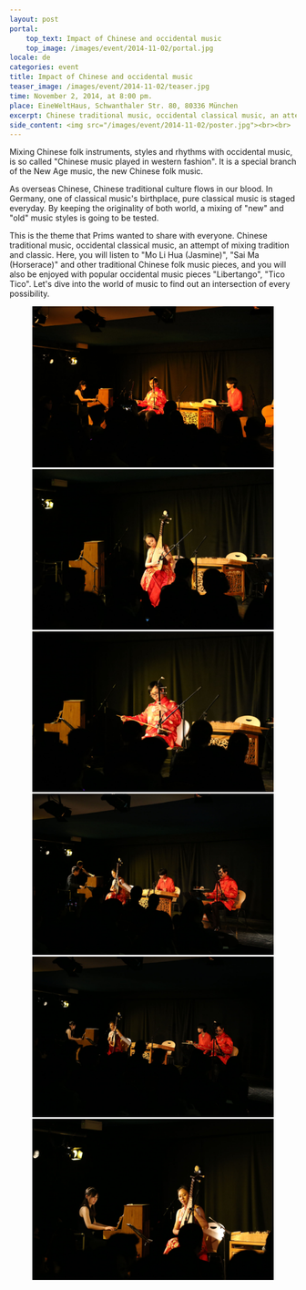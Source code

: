 ```yaml
---
layout: post
portal:
    top_text: Impact of Chinese and occidental music
    top_image: /images/event/2014-11-02/portal.jpg
locale: de
categories: event
title: Impact of Chinese and occidental music
teaser_image: /images/event/2014-11-02/teaser.jpg
time: November 2, 2014, at 8:00 pm.
place: EineWeltHaus, Schwanthaler Str. 80, 80336 München
excerpt: Chinese traditional music, occidental classical music, an attempt of mixing tradition and classic.
side_content: <img src="/images/event/2014-11-02/poster.jpg"><br><br>
---
```


Mixing Chinese folk instruments, styles and rhythms with occidental music, is so called "Chinese music played in western fashion". It is a special branch of the New Age music, the new Chinese folk music.

As overseas Chinese, Chinese traditional culture flows in our blood. In Germany, one of classical music's birthplace, pure classical music is staged everyday. By keeping the originality of both world, a mixing of "new" and "old" music styles is going to be tested.

This is the theme that Prims wanted to share with everyone. Chinese traditional music, occidental classical music, an attempt of mixing tradition and classic. Here, you will listen to "Mo Li Hua (Jasmine)", "Sai Ma (Horserace)" and other traditional Chinese folk music pieces, and you will also be enjoyed with popular occidental music pieces "Libertango", "Tico Tico". Let's dive into the world of music to find out an intersection of every possibility.

<figure class="col-two">
    <a class="ln-gallery" href="/images/event/2014-11-02/live-photo-01.jpg"><img src="/images/event/2014-11-02/live-photo-01.jpg"></a>
    <a class="ln-gallery" href="/images/event/2014-11-02/live-photo-02.jpg"><img src="/images/event/2014-11-02/live-photo-02.jpg"></a>
    <a class="ln-gallery" href="/images/event/2014-11-02/live-photo-03.jpg"><img src="/images/event/2014-11-02/live-photo-03.jpg"></a>
    <a class="ln-gallery" href="/images/event/2014-11-02/live-photo-04.jpg"><img src="/images/event/2014-11-02/live-photo-04.jpg"></a>
    <a class="ln-gallery" href="/images/event/2014-11-02/live-photo-05.jpg"><img src="/images/event/2014-11-02/live-photo-05.jpg"></a>
    <a class="ln-gallery" href="/images/event/2014-11-02/live-photo-06.jpg"><img src="/images/event/2014-11-02/live-photo-06.jpg"></a>
</figure>
